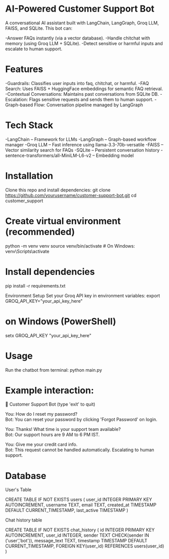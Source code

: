 # AI-Powered Customer Support Bot
A conversational AI assistant built with LangChain, LangGraph, Groq LLM, FAISS, and SQLite.
This bot can:

-Answer FAQs instantly (via a vector database).
-Handle chitchat with memory (using Groq LLM + SQLite).
-Detect sensitive or harmful inputs and escalate to human support.

# Features
-Guardrails: Classifies user inputs into faq, chitchat, or harmful.
-FAQ Search: Uses FAISS + HuggingFace embeddings for semantic FAQ retrieval.
-Contextual Conversations: Maintains past conversations from SQLite DB.
-Escalation: Flags sensitive requests and sends them to human support.
-Graph-based Flow: Conversation pipeline managed by LangGraph

# Tech Stack
-LangChain – Framework for LLMs
-LangGraph – Graph-based workflow manager
-Groq LLM – Fast inference using llama-3.3-70b-versatile
-FAISS – Vector similarity search for FAQs
-SQLite – Persistent conversation history
-sentence-transformers/all-MiniLM-L6-v2 – Embedding model

# Installation
Clone this repo and install dependencies:
git clone https://github.com/yourusername/customer-support-bot.git
cd customer_support

# Create virtual environment (recommended)
python -m venv venv
source venv/bin/activate   # On Windows: venv\Scripts\activate  

# Install dependencies
pip install -r requirements.txt

Environment Setup
Set your Groq API key in environment variables:
export GROQ_API_KEY="your_api_key_here"
# on Windows (PowerShell)
setx GROQ_API_KEY "your_api_key_here"

# Usage
Run the chatbot from terminal:
python main.py

# Example interaction:
🤖 Customer Support Bot (type 'exit' to quit)

You: How do I reset my password?  
Bot: You can reset your password by clicking 'Forgot Password' on login.  

You: Thanks! What time is your support team available?  
Bot: Our support hours are 9 AM to 6 PM IST.  

You: Give me your credit card info.  
Bot: This request cannot be handled automatically. Escalating to human support.  

# Database

User's Table

CREATE TABLE IF NOT EXISTS users (
        user_id INTEGER PRIMARY KEY AUTOINCREMENT,
        username TEXT,
        email TEXT,
        created_at TIMESTAMP DEFAULT CURRENT_TIMESTAMP,
        last_active TIMESTAMP
    )

 Chat history table
    
 CREATE TABLE IF NOT EXISTS chat_history (
        id INTEGER PRIMARY KEY AUTOINCREMENT,
        user_id INTEGER,
        sender TEXT CHECK(sender IN ('user','bot')),
        message_text TEXT,
        timestamp TIMESTAMP DEFAULT CURRENT_TIMESTAMP,
        FOREIGN KEY(user_id) REFERENCES users(user_id)
    )
    